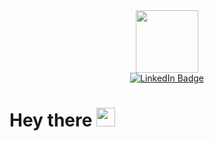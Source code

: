


<div id="header" align="center">
  <img src="https://media.giphy.com/media/zijzKcHeOfP72RCers/giphy.gif" width="100"/>
</div>
<div id="badges" align="center">
  <a href="https://www.linkedin.com/in/pip-allen-1b9692205/">
    <img src="https://img.shields.io/badge/LinkedIn-blue?style=for-the-badge&logo=linkedin&logoColor=white" alt="LinkedIn Badge"/>
  </a>
  </div>
  <h1>
  Hey there
  <img src="https://media.giphy.com/media/hvRJCLFzcasrR4ia7z/giphy.gif" width="30px"/>
</h1>


